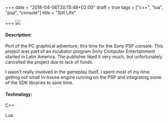 +++
date = "2018-04-06T20:15:48+02:00"
draft = true
tags = ["c++", "lua", "psp", "console"]
title = "Still Life"

+++
![](/uploads/2018/05/17/PCK_STLLF.002.jpg)

#### Description:

Port of the PC graphical adventure, this time for the Sony PSP console. This project was part of an incubator program Sony Computer Entertainment started in Latin America. The publisher liked it very much, but unfortunately cancelled the project due to lack of funds.

I wasn't really involved in the gameplay itself, I spent most of my time getting out small in-house engine running on the PSP and integrating some of the SDK libraries to save time.

#### Technology:

C++

Lua